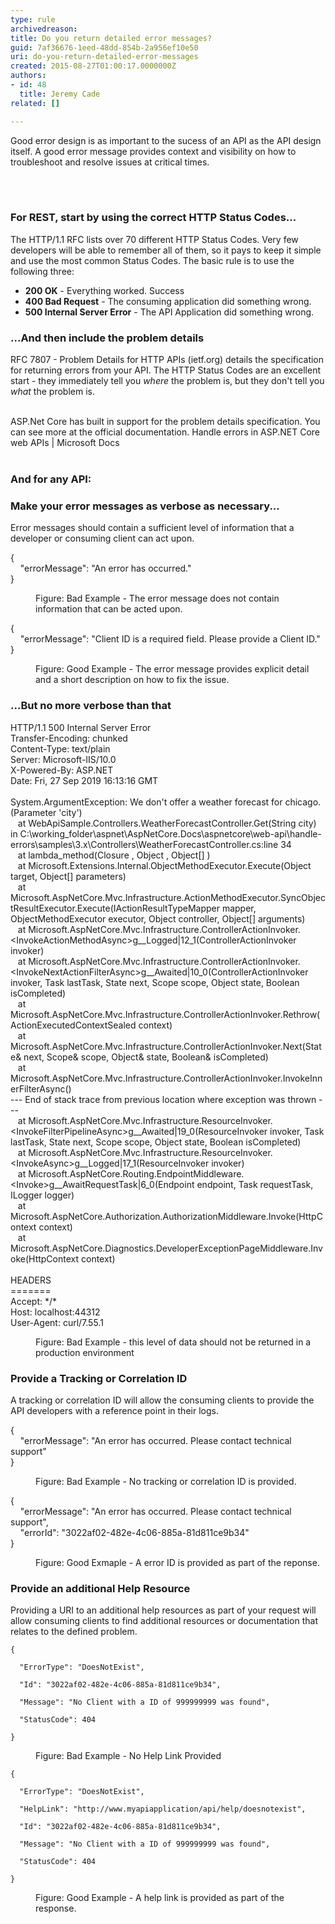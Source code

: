 ```yaml
---
type: rule
archivedreason: 
title: Do you return detailed error messages?
guid: 7af36676-1eed-48dd-854b-2a956ef10e50
uri: do-you-return-detailed-error-messages
created: 2015-08-27T01:00:17.0000000Z
authors:
- id: 48
  title: Jeremy Cade
related: []

---
```



<p>Good error design is as important to the sucess of an API as the API design itself. A good error message provides context and visibility on how to troubleshoot and resolve issues at critical times. <br></p>
<br><excerpt class='endintro'></excerpt><br>
<h3 class="ssw15-rteElement-H3">For REST, start by using the correct HTTP Status Codes...<br></h3><p>The HTTP/1.1 RFC lists over 70 different HTTP Status&#160;Codes. Very few developers will be able to remember all of them, so it pays to keep it simple and use the most common Status Codes. The basic rule is to use the following three&#58;<br></p><ul><li><strong>200 OK</strong> - Everything worked. Success</li><li><strong>400 Bad Request</strong> - The consuming application did something wrong.<br></li><li><strong>500 Internal Server Error</strong> - The API Application did something wrong.</li></ul><h3 class="ssw15-rteElement-H3">...And then include the problem details<br></h3><p>RFC 7807 - Problem Details for HTTP APIs (ietf.org) details the specification for returning errors from your API. The HTTP Status Codes are an excellent start - they immediately tell you <em>where </em>the problem is, but they don't tell you <em>what </em>the problem is.<br>&#160;<br></p><p>ASP.Net Core has built in support for the problem details specification. You can see more at the official documentation.&#160;Handle errors in ASP.NET Core web APIs | Microsoft Docs<br><br></p><h3 class="ssw15-rteElement-H3">And for any API&#58;</h3><h3 class="ssw15-rteElement-H3">Make your error messages as verbose as necessary...</h3><p>Error messages should contain a sufficient level of information that a developer or consuming client can act upon.<br></p><p class="ssw15-rteElement-CodeArea">&#123;<br>&#160;&#160;&#160; &quot;<span>errorMessage</span>&quot;&#58; &quot;An error has occurred.&quot;<br>&#125;</p><dd class="ssw15-rteElement-FigureBad">Figure&#58; Bad Example - The error message does not contain information that can be acted upon.</dd><p class="ssw15-rteElement-CodeArea">&#123;<br>&#160;&#160;&#160; &quot;<span>errorMessage</span>&quot;&#58; &quot;Client ID is a required field. Please provide a Client ID.&quot;<br>&#125;<br></p><dd class="ssw15-rteElement-FigureGood">Figure&#58; Good Example - The error message provides explicit detail and a short description on how to fix the issue.</dd><h3 class="ssw15-rteElement-H3">...But no more verbose than that<br></h3><p class="ssw15-rteElement-CodeArea">​​HTTP/1.1 500 Internal Server Error<br>Transfer-Encoding&#58; chunked<br>Content-Type&#58; text/plain<br>Server&#58; Microsoft-IIS/10.0<br>X-Powered-By&#58; ASP.NET<br>Date&#58; Fri, 27 Sep 2019 16&#58;13&#58;16 GMT<br><br>System.ArgumentException&#58; We don't offer a weather forecast for chicago. (Parameter 'city')<br>&#160; &#160;at WebApiSample.Controllers.WeatherForecastController.Get(String city) in C&#58;\working_folder\aspnet\AspNetCore.Docs\aspnetcore\web-api\handle-errors\samples\3.x\Controllers\WeatherForecastController.cs&#58;line 34<br>&#160; &#160;at lambda_method(Closure , Object , Object[] )<br>&#160; &#160;at Microsoft.Extensions.Internal.ObjectMethodExecutor.Execute(Object target, Object[] parameters)<br>&#160; &#160;at Microsoft.AspNetCore.Mvc.Infrastructure.ActionMethodExecutor.SyncObjectResultExecutor.Execute(IActionResultTypeMapper mapper, ObjectMethodExecutor executor, Object controller, Object[] arguments)<br>&#160; &#160;at Microsoft.AspNetCore.Mvc.Infrastructure.ControllerActionInvoker.&lt;InvokeActionMethodAsync&gt;g__Logged|12_1(ControllerActionInvoker invoker)<br>&#160; &#160;at Microsoft.AspNetCore.Mvc.Infrastructure.ControllerActionInvoker.&lt;InvokeNextActionFilterAsync&gt;g__Awaited|10_0(ControllerActionInvoker invoker, Task lastTask, State next, Scope scope, Object state, Boolean isCompleted)<br>&#160; &#160;at Microsoft.AspNetCore.Mvc.Infrastructure.ControllerActionInvoker.Rethrow(ActionExecutedContextSealed context)<br>&#160; &#160;at Microsoft.AspNetCore.Mvc.Infrastructure.ControllerActionInvoker.Next(State&amp; next, Scope&amp; scope, Object&amp; state, Boolean&amp; isCompleted)<br>&#160; &#160;at Microsoft.AspNetCore.Mvc.Infrastructure.ControllerActionInvoker.InvokeInnerFilterAsync()<br>--- End of stack trace from previous location where exception was thrown ---<br>&#160; &#160;at Microsoft.AspNetCore.Mvc.Infrastructure.ResourceInvoker.&lt;InvokeFilterPipelineAsync&gt;g__Awaited|19_0(ResourceInvoker invoker, Task lastTask, State next, Scope scope, Object state, Boolean isCompleted)<br>&#160; &#160;at Microsoft.AspNetCore.Mvc.Infrastructure.ResourceInvoker.&lt;InvokeAsync&gt;g__Logged|17_1(ResourceInvoker invoker)<br>&#160; &#160;at Microsoft.AspNetCore.Routing.EndpointMiddleware.&lt;Invoke&gt;g__AwaitRequestTask|6_0(Endpoint endpoint, Task requestTask, ILogger logger)<br>&#160; &#160;at Microsoft.AspNetCore.Authorization.AuthorizationMiddleware.Invoke(HttpContext context)<br>&#160; &#160;at Microsoft.AspNetCore.Diagnostics.DeveloperExceptionPageMiddleware.Invoke(HttpContext context)<br><br>HEADERS<br>=======<br>Accept&#58; */*<br>Host&#58; localhost&#58;44312<br>User-Agent&#58; curl/7.55.1​<br></p><dd class="ssw15-rteElement-FigureBad">Figure&#58; Bad Example - this level of data should not be returned in a production environment​<br></dd><h3 class="ssw15-rteElement-H3">Provide a Tracking or Correlation ID</h3><p>A tracking or correlation ID will allow&#160;the consuming clients to provide the API developers with a reference point in their logs. </p><p class="ssw15-rteElement-CodeArea">&#123;<br>&#160;&#160;&#160; &quot;errorMessage&quot;&#58; &quot;An error has occurred. Please contact technical support&quot;<br>&#125;<br></p><dd class="ssw15-rteElement-FigureBad">Figure&#58; Bad Example - No tracking or correlation ID is provided.</dd><p class="ssw15-rteElement-CodeArea">&#123;<br>&#160;&#160;&#160; &quot;errorMessage&quot;&#58; &quot;An error has occurred. Please contact technical support&quot;,<br>&#160;&#160;&#160; &quot;errorId&quot;&#58; &quot;3022af02-482e-4c06-885a-81d811ce9b34&quot;<br>&#125;</p><dd class="ssw15-rteElement-FigureGood">Figure&#58; Good Exmaple - A error ID is provided as part of the reponse.</dd><h3 class="ssw15-rteElement-H3">Provide an additional Help Resource</h3><p>Providing a URI to an additional help resources as part of your request will allow consuming clients to&#160;find additional resources or&#160;documentation that relates to the defined problem.&#160; <br></p><p class="ssw15-rteElement-CodeArea"><code>&#123;
  <br>&#160; &quot;ErrorType&quot;&#58; &quot;DoesNotExist&quot;,
  <br>&#160; &quot;Id&quot;&#58; &quot;3022af02-482e-4c06-885a-81d811ce9b34&quot;,
  <br>&#160; &quot;Message&quot;&#58; &quot;No Client with a ID of 999999999 was found&quot;,
  <br>&#160; &quot;StatusCode&quot;&#58; 404
<br>&#125;</code></p><dd class="ssw15-rteElement-FigureBad"><code></code>Figure&#58; Bad Example - No Help Link Provided<br></dd><p class="ssw15-rteElement-CodeArea"><code>&#123;
  <br>&#160; &quot;ErrorType&quot;&#58; &quot;DoesNotExist&quot;,
  <br>&#160; &quot;HelpLink&quot;&#58; &quot;http&#58;//www.myapiapplication/api/help/doesnotexist&quot;,
  <br>&#160; &quot;Id&quot;&#58; &quot;3022af02-482e-4c06-885a-81d811ce9b34&quot;,
  <br>&#160; &quot;Message&quot;&#58; &quot;No Client with a ID of 999999999 was found&quot;,
  <br>&#160; &quot;StatusCode&quot;&#58; 404
<br>&#125;</code></p><dd class="ssw15-rteElement-FigureGood">Figure&#58; Good Example - A help link is provided as part of the response.<br></dd><dt><br></dt>


